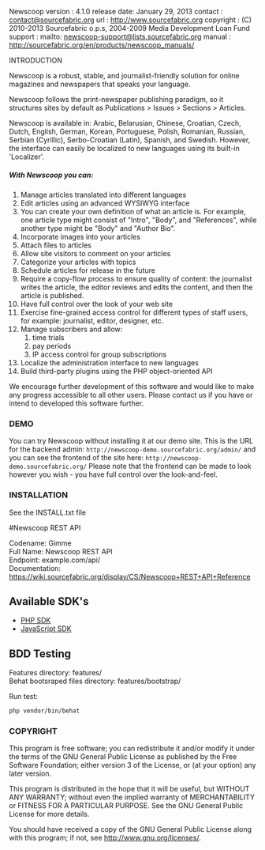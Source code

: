 Newscoop
version     : 4.1.0
release date: January 29, 2013 
contact     : contact@sourcefabric.org
url         : http://www.sourcefabric.org
copyright   : (C) 2010-2013 Sourcefabric o.p.s, 2004-2009 Media Development Loan Fund
support     : mailto: newscoop-support@lists.sourcefabric.org
manual      : http://sourcefabric.org/en/products/newscoop_manuals/

INTRODUCTION

Newscoop is a robust, stable, and journalist-friendly solution for
online magazines and newspapers that speaks your language.

Newscoop follows the print-newspaper publishing paradigm, so it
structures sites by default as Publications > Issues > Sections > Articles.

Newscoop is available in: Arabic, Belarusian, Chinese, Croatian, Czech, Dutch, English, German, Korean, Portuguese, Polish, Romanian, Russian, Serbian (Cyrillic), Serbo-Croatian (Latin), Spanish, and Swedish.
However, the interface can easily be localized to new languages using its built-in 'Localizer'.

##### With Newscoop you can:

   1. Manage articles translated into different languages
   2. Edit articles using an advanced WYSIWYG interface
   3. You can create your own definition of what an article is.
      For example, one article type might consist of "Intro",
      "Body", and "References", while another type might be
      "Body" and "Author Bio".
   4. Incorporate images into your articles
   5. Attach files to articles
   6. Allow site visitors to comment on your articles
   7. Categorize your articles with topics
   8. Schedule articles for release in the future
   9. Require a copy-flow process to ensure quality of content: the
      journalist writes the article, the editor reviews and edits
      the content, and then the article is published.
  10. Have full control over the look of your web site
  11. Exercise fine-grained access control for different types of staff
      users, for example: journalist, editor, designer, etc.
  12. Manage subscribers and allow:
         1. time trials
         2. pay periods
         3. IP access control for group subscriptions
  13. Localize the administration interface to new languages
  14. Build third-party plugins using the PHP object-oriented API

We encourage further development of this software and would like to make any progress accessible to all other users. Please contact us if you have or intend to developed this software further.


### DEMO

You can try Newscoop without installing it at our demo site.
This is the URL for the backend admin:
  `http://newscoop-demo.sourcefabric.org/admin/`
and you can see the frontend of the site here:
  `http://newscoop-demo.sourcefabric.org/`
Please note that the frontend can be made to look however you wish - you have full control over the look-and-feel.


### INSTALLATION

See the INSTALL.txt file

#Newscoop REST API

Codename: Gimme  
Full Name: Newscoop REST API  
Endpoint: example.com/api/  
Documentation: https://wiki.sourcefabric.org/display/CS/Newscoop+REST+API+Reference

## Available SDK's

* [PHP SDK][1]
* [JavaScript SDK][2]

## BDD Testing

Features directory: features/  
Behat bootsraped files directory: features/bootstrap/

Run test:

```bash
php vendor/bin/behat
```

### COPYRIGHT

This program is free software; you can redistribute it and/or
modify it under the terms of the GNU General Public License
as published by the Free Software Foundation; either version 3
of the License, or (at your option) any later version.

This program is distributed in the hope that it will be useful,
but WITHOUT ANY WARRANTY; without even the implied warranty of
MERCHANTABILITY or FITNESS FOR A PARTICULAR PURPOSE. See the
GNU General Public License for more details.

You should have received a copy of the GNU General Public License
along with this program; if not, see <http://www.gnu.org/licenses/>.

[1]: https://github.com/sourcefabric/newscoop-api-php-sdk
[2]: https://github.com/sourcefabric/newscoop-api-js-sdk